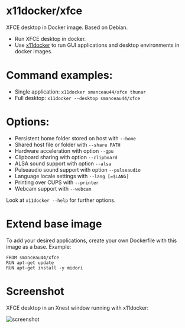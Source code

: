 # x11docker/xfce

XFCE desktop in Docker image. Based on Debian.
 - Run XFCE desktop in docker.
 - Use [x11docker](https://github.com/mviereck/x11docker) to run GUI applications and desktop environments in docker images. 

# Command examples: 
 - Single application: `x11docker smanceau44/xfce thunar`
 - Full desktop: `x11docker --desktop smanceau44/xfce`

# Options:
 - Persistent home folder stored on host with   `--home`
 - Shared host file or folder with              `--share PATH`
 - Hardware acceleration with option            `--gpu`
 - Clipboard sharing with option                `--clipboard`
 - ALSA sound support with option               `--alsa`
 - Pulseaudio sound support with option         `--pulseaudio`
 - Language locale settings with                `--lang [=$LANG]`
 - Printing over CUPS with                      `--printer`
 - Webcam support with                          `--webcam`

Look at `x11docker --help` for further options.

# Extend base image
To add your desired applications, create your own Dockerfile with this image as a base. Example:
```
FROM smanceau44/xfce
RUN apt-get update
RUN apt-get install -y midori
```
 # Screenshot
 XFCE desktop in an Xnest window running with x11docker:
 
 ![screenshot](https://raw.githubusercontent.com/mviereck/x11docker/screenshots/screenshot-xfce.png "XFCE desktop running in Xephyr window using x11docker")
 

